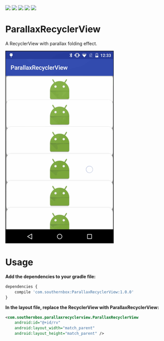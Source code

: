 [![](https://travis-ci.org/SouthernBox/ParallaxRecyclerView.svg?branch=master)](https://travis-ci.org/SouthernBox/ParallaxRecyclerView)
[![](https://api.bintray.com/packages/southernbox/maven/ParallaxRecyclerView/images/download.svg)](https://bintray.com/southernbox/maven/ParallaxRecyclerView/_latestVersion)
[![](https://img.shields.io/badge/Android%20Arsenal-ParallaxRecyclerView-brightgreen.svg?style=flat)](https://android-arsenal.com/details/1/6399)
[![](https://img.shields.io/badge/API-15+-green.svg?style=flat)](https://android-arsenal.com/api?level=15)
[![](https://badge.juejin.im/entry/58dca9212f301e0062f8cca3/likes.svg?style=flat)](https://juejin.im/entry/58dca9212f301e0062f8cca3/detail)

# ParallaxRecyclerView

A RecyclerView with parallax folding effect.

![](/images/ParallaxRecyclerView.gif)

# Usage

**Add the dependencies to your gradle file:**

```javascript
dependencies {
    compile 'com.southernbox:ParallaxRecyclerView:1.0.0'
}
```
**In the layout file, replace the RecyclerView with ParallaxRecyclerView:**

```xml
<com.southernbox.parallaxrecyclerview.ParallaxRecyclerView
    android:id="@+id/rv"
    android:layout_width="match_parent"
    android:layout_height="match_parent" />
```